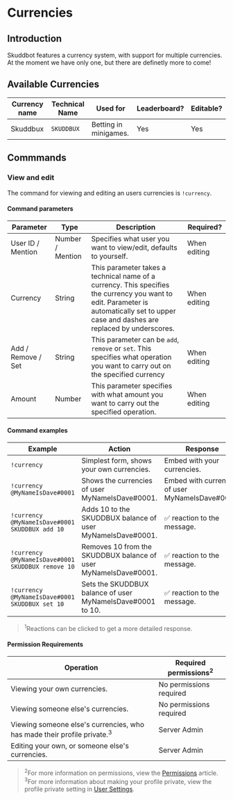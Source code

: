 # Currencies

## Introduction
Skuddbot features a currency system, with support for multiple currencies. At the moment we have only one, but there are definetly more to come!

## Available Currencies
| Currency name | Technical Name | Used for              | Leaderboard? | Editable? |
|---------------|----------------|-----------------------|--------------|-----------|
| Skuddbux      | `SKUDDBUX`     | Betting in minigames. | Yes          | Yes       |
## Commmands
### View and edit
The command for viewing and editing an users currencies is `!currency`.

#### Command parameters
| Parameter          | Type             | Description                                                                                                                                                                             | Required?    |
|--------------------|------------------|-----------------------------------------------------------------------------------------------------------------------------------------------------------------------------------------|--------------|
| User ID / Mention  | Number / Mention | Specifies what user you want to view/edit, defaults to yourself.                                                                                                                        | When editing |
| Currency           | String           | This parameter takes a technical name of a currency. This specifies the currency you want to edit. Parameter is automatically set to upper case and dashes are replaced by underscores. | When editing |
| Add / Remove / Set | String           | This parameter can be `add`, `remove` or `set`. This specifies what operation you want to carry out on the specified currency                                                           | When editing |
| Amount             | Number           | This parameter specifies with what amount you want to carry out the specified operation.                                                                                                | When editing |
#### Command examples
| Example                                           | Action                                                          | Response                                         |
|---------------------------------------------------|-----------------------------------------------------------------|--------------------------------------------------|
| `!currency`                                       | Simplest form, shows your own currencies.                       | Embed with your currencies.                      |
| `!currency @MyNameIsDave#0001`                    | Shows the currencies of user MyNameIsDave#0001.                 | Embed with currencies of user MyNameIsDave#0001. |
| `!currency @MyNameIsDave#0001 SKUDDBUX add 10`    | Adds 10 to the SKUDDBUX balance of user MyNameIsDave#0001.      | ✅ reaction to the message.                       |
| `!currency @MyNameIsDave#0001 SKUDDBUX remove 10` | Removes 10 from the SKUDDBUX balance of user MyNameIsDave#0001. | ✅ reaction to the message.                       |
| `!currency @MyNameIsDave#0001 SKUDDBUX set 10`    | Sets the SKUDDBUX balance of user MyNameIsDave#0001 to 10.      | ✅ reaction to the message.                       |
> <sup>1</sup>Reactions can be clicked to get a more detailed response.

#### Permission Requirements
| Operation                                                                          | Required permissions<sup>2</sup> |
|------------------------------------------------------------------------------------|----------------------------------|
| Viewing your own currencies.                                                       | No permissions required          |
| Viewing someone else's currencies.                                                 | No permissions required          |
| Viewing someone else's currencies, who has made their profile private.<sup>3</sup> | Server Admin                     |
| Editing your own, or someone else's currencies.                                    | Server Admin                     |
> <sup>2</sup>For more information on permissions, view the [Permissions](contact.md#discord-dms) article.
> <sup>3</sup>For more information about making your profile private, view the profile private setting in [User Settings]().






